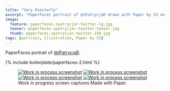 ```yaml
---
title: "Very Painterly"
excerpt: "PaperFaces portrait of @iPatrycjaR drawn with Paper by 53 on an iPad."
image: 
  feature: paperfaces-ipatrycjar-twitter-lg.jpg
  teaser: paperfaces-ipatrycjar-twitter-teaser.jpg
  thumb: paperfaces-ipatrycjar-twitter-150.jpg
tags: [portrait, illustration, Paper by 53]
---
```


PaperFaces portrait of [@iPatrycjaR](http://twitter.com/ipatrycjar).

{% include boilerplate/paperfaces-2.html %}

<figure class="third">
  <a href="{{ site.url }}/images/paperfaces-ipatrycjar-process-1-lg.jpg"><img src="{{ site.url }}/images/paperfaces-ipatrycjar-process-1-600.jpg" alt="Work in process screenshot"></a>
  <a href="{{ site.url }}/images/paperfaces-ipatrycjar-process-2-lg.jpg"><img src="{{ site.url }}/images/paperfaces-ipatrycjar-process-2-600.jpg" alt="Work in process screenshot"></a>
  <a href="{{ site.url }}/images/paperfaces-ipatrycjar-process-3-lg.jpg"><img src="{{ site.url }}/images/paperfaces-ipatrycjar-process-3-600.jpg" alt="Work in process screenshot"></a>
  <a href="{{ site.url }}/images/paperfaces-ipatrycjar-process-4-lg.jpg"><img src="{{ site.url }}/images/paperfaces-ipatrycjar-process-4-600.jpg" alt="Work in process screenshot"></a>
  <figcaption>Work in progress screen captures Made with Paper.</figcaption>
</figure>